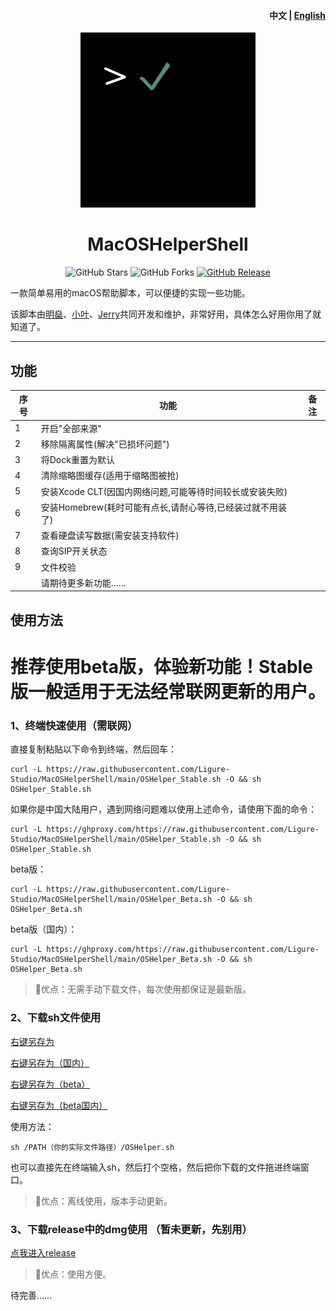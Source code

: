 <h4 align="right"><strong>中文</strong> | <a href="https://github.com/Ligure-Studio/MacOSHelperShell/blob/main/README_EN.md">English</a></h4>
<p align="center">
    <img src="./assets/logo.jpg" width=280/>
</p>
<h1 align="center">MacOSHelperShell</h1>
<div align="center">   
  <img src="https://img.shields.io/github/stars/Ligure-Studio/MacOSHelperShell?label=Stars" alt="GitHub Stars"/>
  <img src="https://img.shields.io/github/forks/Ligure-Studio/MacOSHelperShell?label=Forks" alt="GitHub Forks"/> 
  <a href="https://github.com/Ligure-Studio/MacOSHelperShell/releases" target="_blank">
    <img src="https://img.shields.io/github/v/release/Ligure-Studio/MacOSHelperShell?display_name=tag" alt="GitHub Release"/></a>
</div>




一款简单易用的macOS帮助脚本，可以便捷的实现一些功能。

该脚本由[明燊](https://github.com/FANChenjia)、[小叶](https://github.com/yeenjie123456)、[Jerry](https://github.com/Jerry-XU1010)共同开发和维护，非常好用，具体怎么好用你用了就知道了。

---

## 功能

| 序号 | 功能                                                       | 备注 |
| ---- | ---------------------------------------------------------- | ---- |
| 1    | 开启"全部来源"                                             |      |
| 2    | 移除隔离属性(解决"已损坏问题")                             |      |
| 3    | 将Dock重置为默认                                           |      |
| 4    | 清除缩略图缓存(适用于缩略图被抢)                           |      |
| 5    | 安装Xcode CLT(因国内网络问题,可能等待时间较长或安装失败)   |      |
| 6    | 安装Homebrew(耗时可能有点长,请耐心等待,已经装过就不用装了) |      |
| 7    | 查看硬盘读写数据(需安装支持软件)                           |      |
| 8    | 查询SIP开关状态                                            |      |
| 9    | 文件校验                                                    |      |
|      | 请期待更多新功能……                                         |      |



## 使用方法
# 推荐使用beta版，体验新功能！Stable版一般适用于无法经常联网更新的用户。

### 1、终端快速使用（需联网）

直接复制粘贴以下命令到终端，然后回车：


```shell
curl -L https://raw.githubusercontent.com/Ligure-Studio/MacOSHelperShell/main/OSHelper_Stable.sh -O && sh OSHelper_Stable.sh
```

如果你是中国大陆用户，遇到网络问题难以使用上述命令，请使用下面的命令：

```shell
curl -L https://ghproxy.com/https://raw.githubusercontent.com/Ligure-Studio/MacOSHelperShell/main/OSHelper_Stable.sh -O && sh OSHelper_Stable.sh
```

beta版：


```shell
curl -L https://raw.githubusercontent.com/Ligure-Studio/MacOSHelperShell/main/OSHelper_Beta.sh -O && sh OSHelper_Beta.sh
```

beta版（国内）：


```shell
curl -L https://ghproxy.com/https://raw.githubusercontent.com/Ligure-Studio/MacOSHelperShell/main/OSHelper_Beta.sh -O && sh OSHelper_Beta.sh
```

>🚀优点：无需手动下载文件，每次使用都保证是最新版。

### 2、下载sh文件使用

[右键另存为](https://raw.githubusercontent.com/Ligure-Studio/MacOSHelperShell/main/OSHelper_Stable.sh)

[右键另存为（国内）](https://ghproxy.com/https://raw.githubusercontent.com/Ligure-Studio/MacOSHelperShell/main/OSHelper_Stable.sh)

[右键另存为（beta）](https://raw.githubusercontent.com/Ligure-Studio/MacOSHelperShell/main/OSHelper_Beta.sh)

[右键另存为（beta国内）](https://raw.githubusercontent.com/Ligure-Studio/MacOSHelperShell/main/OSHelper_Beta.sh)

使用方法：

```shell
sh /PATH（你的实际文件路径）/OSHelper.sh
```

也可以直接先在终端输入sh，然后打个空格，然后把你下载的文件拖进终端窗口。

>🚀优点：离线使用，版本手动更新。

### 3、下载release中的dmg使用 **（暂未更新，先别用）**

[点我进入release](https://github.com/Ligure-Studio/MacOSHelperShell/releases)

>🚀优点：使用方便。

待完善……
